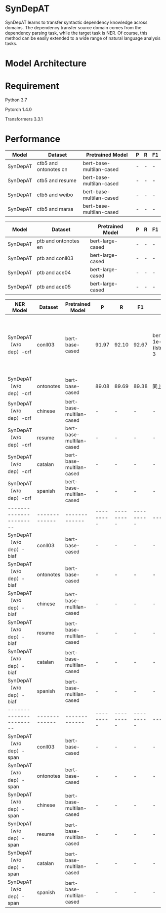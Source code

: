 # SynDepAT
SynDepAT learns to transfer syntactic dependency knowledge across domains. The dependency transfer source domain comes from the dependency parsing task, while the target task is NER. Of course, this method can be easily extended to a wide range of natural language analysis tasks.

# Model Architecture

# Requirement
Python 3.7

Pytorch 1.4.0

Transformers 3.3.1

# Performance

| Model  | Dataset | Pretrained Model |P | R | F1 |
| ------------- | ------------- |-------------|------------- |------------- |------------- |
| SynDepAT | ctb5 and ontonotes cn| bert-base-multilan-cased |-  |-  |-  |
| SynDepAT | ctb5 and resume  | bert-base-multilan-cased |- |-  | - |
| SynDepAT | ctb5 and weibo  | bert-base-multilan-cased |- |-  | - |
| SynDepAT | ctb5 and marsa  | bert-base-multilan-cased |- |-  | - |

| Model  | Dataset | Pretrained Model |P | R | F1 |
| ------------- | ------------- |-------------|------------- |------------- |------------- |
| SynDepAT | ptb and ontonotes en| bert-large-cased |-  |-  |-  |
| SynDepAT | ptb and conll03  | bert-large-cased |- |-  | - |
| SynDepAT | ptb and ace04  | bert-large-cased |- |-  | - |
| SynDepAT | ptb and ace05  | bert-large-cased |- |-  | - |

 
| NER Model  | Dataset | Pretrained Model |P | R | F1 | Parameters |备注 |
| ----------------------- | ------------- |-------------|--------- |--------- |--------- |------------- |------------- |
| SynDepAT （w/o dep）-crf | conll03| bert-base-cased |91.97 |92.10  |92.67  | bert-lr: 2e-5  other-lr: 1e-3  (lstm)enc_layers: 1, (lstm)shared_enc_nlayers: 3|基本是突变，正常F1就在91.96左右
| SynDepAT （w/o dep）-crf|  ontonotes  | bert-base-cased |89.08 |89.69  | 89.38 | 同上 |
| SynDepAT （w/o dep）-crf|  chinese  | bert-base-multilan-cased |- |-  | - | - |
| SynDepAT （w/o dep）-crf|  resume | bert-base-multilan-cased |- |-  | - | - |
| SynDepAT （w/o dep）-crf|  catalan  | bert-base-multilan-cased |- |-  | - | - |
| SynDepAT （w/o dep）-crf|  spanish | bert-base-multilan-cased |- |-  | - | - |
| ----------------------- | ------------- |-------------|--------- |--------- |--------- |------------- |
| SynDepAT （w/o dep）-biaf | conll03| bert-base-cased |-  |-  |-  | - |
| SynDepAT （w/o dep）-biaf|  ontonotes  | bert-base-cased |- |-  | - | - |
| SynDepAT （w/o dep）-biaf|  chinese  | bert-base-multilan-cased |- |-  | - | - |
| SynDepAT （w/o dep）-biaf|  resume | bert-base-multilan-cased |- |-  | - | - |
| SynDepAT （w/o dep）-biaf|  catalan  | bert-base-multilan-cased |- |-  | - | - |
| SynDepAT （w/o dep）-biaf|  spanish | bert-base-multilan-cased |- |-  | - | - |
| ----------------------- | ------------- |-------------|--------- |--------- |--------- |------------- |
| SynDepAT （w/o dep）-span | conll03| bert-base-cased |-  |-  |-  | - |
| SynDepAT （w/o dep）-span|  ontonotes  | bert-base-cased |- |-  | - | - |
| SynDepAT （w/o dep）-span|  chinese  | bert-base-multilan-cased |- |-  | - | - |
| SynDepAT （w/o dep）-span|  resume | bert-base-multilan-cased |- |-  | - | - |
| SynDepAT （w/o dep）-span|  catalan  | bert-base-multilan-cased |- |-  | - | - |
| SynDepAT （w/o dep）-span|  spanish | bert-base-multilan-cased |- |-  | - | - |
